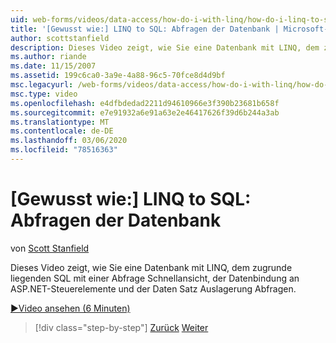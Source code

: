 ```yaml
---
uid: web-forms/videos/data-access/how-do-i-with-linq/how-do-i-linq-to-sql-querying-the-database
title: '[Gewusst wie:] LINQ to SQL: Abfragen der Datenbank | Microsoft-Dokumentation'
author: scottstanfield
description: Dieses Video zeigt, wie Sie eine Datenbank mit LINQ, dem zugrunde liegenden SQL mit einer Abfrage Schnellansicht, der Datenbindung an ASP.NET-Steuerelemente und der Daten Satz Auslagerung Abfragen.
ms.author: riande
ms.date: 11/15/2007
ms.assetid: 199c6ca0-3a9e-4a88-96c5-70fce8d4d9bf
msc.legacyurl: /web-forms/videos/data-access/how-do-i-with-linq/how-do-i-linq-to-sql-querying-the-database
msc.type: video
ms.openlocfilehash: e4dfbdedad2211d94610966e3f390b23681b658f
ms.sourcegitcommit: e7e91932a6e91a63e2e46417626f39d6b244a3ab
ms.translationtype: MT
ms.contentlocale: de-DE
ms.lasthandoff: 03/06/2020
ms.locfileid: "78516363"
---
```

# <a name="how-do-i-linq-to-sql-querying-the-database"></a>[Gewusst wie:] LINQ to SQL: Abfragen der Datenbank

von [Scott Stanfield](https://github.com/scottstanfield)

Dieses Video zeigt, wie Sie eine Datenbank mit LINQ, dem zugrunde liegenden SQL mit einer Abfrage Schnellansicht, der Datenbindung an ASP.NET-Steuerelemente und der Daten Satz Auslagerung Abfragen.

[&#9654;Video ansehen (6 Minuten)](https://channel9.msdn.com/Blogs/ASP-NET-Site-Videos/how-do-i-linq-to-sql-querying-the-database)

> [!div class="step-by-step"]
> [Zurück](how-do-i-linq-to-sql-data-model.md)
> [Weiter](how-do-i-linq-to-sql-updating-the-database.md)
